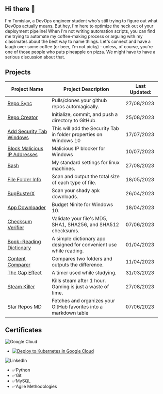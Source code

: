 ## Hi there 👋
I'm Tomislav, a DevOps engineer student who's still trying to figure out what DevOps actually means. But hey, I'm here to optimize the heck out of your deployment pipeline! When I'm not writing automation scripts, you can find me trying to automate my coffee-making process or arguing with my classmates about the best way to name things. Let's connect and have a laugh over some coffee (or beer, I'm not picky) - unless, of course, you're one of those people who puts pineapple on pizza. We might have to have a serious discussion about that.

## Projects
| Project Name                                                        | Project Description                                                | Last Updated: 
| ------------------------------------------------------------------- | ------------------------------------------------------------------ | ------------ |
| [Repo Sync](https://github.com/PapaPeskwo/repo-sync) | Pulls/clones your github repos automagically.                                                       | 27/08/2023 |
| [Repo Creator](https://github.com/PapaPeskwo/repo-creator) | Initialize, commit, and push a directory to GitHub.                                                 | 25/08/2023 |
| [Add Security Tab Windows](https://github.com/PapaPeskwo/fix-no-security-tab-windows) | This will add the Security Tab in folder properties on Windows 10                                  | 17/07/2023 |
| [Block Malicious IP Addresses](https://github.com/PapaPeskwo/block-malicious-IP-addresses) | Malicious IP blocker for Windows                                             | 10/07/2023 |
| [Bash](https://github.com/PapaPeskwo/bash) | My standard settings for linux machines.                                                            | 27/08/2023 |
| [File Folder Info](https://github.com/PapaPeskwo/file-folder-info) | Scan and output the total size of each type of file.                                                | 18/05/2023 |
| [BugBusterX](https://github.com/PapaPeskwo/BugBusterX) | Scan your shady apk downloads.                                                                      | 26/04/2023 | 
| [App Downloader](https://github.com/PapaPeskwo/app-downloader) | Budget Ninite for Windows 10.                                                                       | 18/04/2023 |
| [Checksum Verifier](https://github.com/PapaPeskwo/Checksum-Verifier) | Validate your file's MD5, SHA1, SHA256, and SHA512 checksums.                                     | 07/06/2023 |
| [Book-Reading Dictionary](https://github.com/PapaPeskwo/dictionary) | A simple dictionary app designed for convenient use while reading.                                  | 01/04/2023 |
| [Content Comparer](https://github.com/PapaPeskwo/content-comparer) | Compares two folders and outputs the difference.                                                    | 11/04/2023 |
| [The Gap Effect](https://github.com/PapaPeskwo/gap-effect) | A timer used while studying.                                                                        | 31/03/2023 |
| [Steam Killer](https://github.com/PapaPeskwo/steam-killer) | Kills steam after 1 hour. Gaming is just a waste of time.                                           | 27/08/2023 |
| [Star Repos MD](https://github.com/PapaPeskwo/starred-repos-to-md) | Fetches and organizes your GitHub favorites into a markdown table                                   | 07/06/2023 |

## Certificates
![Google Cloud](https://img.shields.io/badge/GoogleCloud-%234285F4.svg?style=for-the-badge&logo=google-cloud&logoColor=white)

- [![Deploy to Kubernetes in Google Cloud](https://www.cloudskillsboost.google/public_profiles/b13bbf8f-f6ab-4449-b7ec-2b2dd57db762/badges/3397803)](https://www.cloudskillsboost.google/public_profiles/b13bbf8f-f6ab-4449-b7ec-2b2dd57db762/badges/3397803)

![LinkedIn](https://img.shields.io/badge/linkedin-%230077B5.svg?style=for-the-badge&logo=linkedin&logoColor=white)
- ✅Python
- ✅Git
- ✅MySQL
- ✅Agile Methodologies
